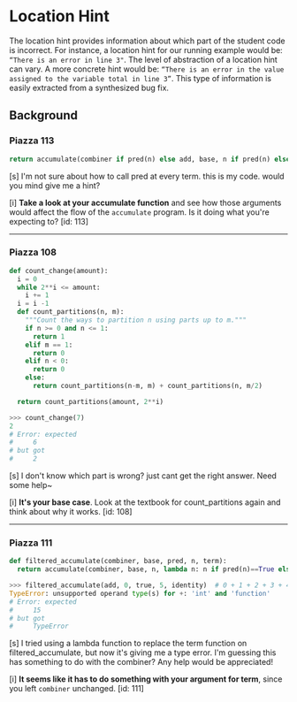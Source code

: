 # Location Hint

The location hint provides information about which part of the student code is incorrect. For instance, a location hint for our running example would be: `“There is an error in line 3"`.
The level of abstraction of a location hint can vary. A more concrete hint would be: `“There is an error in the value assigned to the variable total in line 3”`. This type of information is easily extracted from a synthesized bug fix.


## Background

### Piazza 113

```python
return accumulate(combiner if pred(n) else add, base, n if pred(n) else 0, term)
```

[s] I'm not sure about how to call pred at every term. this is my code. would you mind give me a hint?

[i] **Take a look at your accumulate function** and see how those arguments would affect the flow of the `accumulate` program. Is it doing what you're expecting to? [id: 113]

---

### Piazza 108

```python
def count_change(amount):
  i = 0
  while 2**i <= amount:
    i += 1
  i = i -1
  def count_partitions(n, m):
    """Count the ways to partition n using parts up to m."""
    if n >= 0 and n <= 1:
      return 1
    elif m == 1:
      return 0
    elif n < 0:
      return 0
    else:
      return count_partitions(n-m, m) + count_partitions(n, m/2)

  return count_partitions(amount, 2**i)

>>> count_change(7)
2
# Error: expected
#     6
# but got
#     2
```

[s] I don't know which part is wrong? just cant get the right answer. Need some help~

[i] **It's your base case**. Look at the textbook for count_partitions again and think about why it works. [id: 108]


---

### Piazza 111

```python
def filtered_accumulate(combiner, base, pred, n, term):
  return accumulate(combiner, base, n, lambda n: n if pred(n)==True else base)

>>> filtered_accumulate(add, 0, true, 5, identity)  # 0 + 1 + 2 + 3 + 4 + 5
TypeError: unsupported operand type(s) for +: 'int' and 'function'
# Error: expected
#     15
# but got
#     TypeError
```

[s] I tried using a lambda function to replace the term function on filtered_accumulate, but now it's giving me a type error. I'm guessing this has something to do with the combiner? Any help would be appreciated!

[i] **It seems like it has to do something with your argument for term**, since you left `combiner` unchanged. [id: 111]

